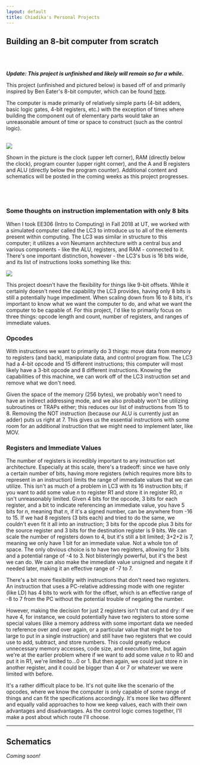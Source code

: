 ```yaml
---
layout: default
title: Chiadika's Personal Projects
---
```


## Building an 8-bit computer from scratch

<br><br>

***Update: This project is unfinished and likely will remain so for a while.***
 
This project (unfinished and pictured below) is based off of and 
primarily inspired by Ben Eater's 
8-bit computer, 
which can be found 
[here](https://www.youtube.com/playlist?list=PLowKtXNTBypGqImE405J2565dvjafglHU).

The computer is made primarily of relatively simple parts (4-bit adders, 
basic logic gates, 4-bit registers, etc.) with the exception of 
times where building the component out of elementary parts would 
take an unreasonable amount of time or space to construct (such as the 
control logic).
<br><br>

![](https://chiadika.github.io/assets/8bit_unfinished.jpg)

Shown in the picture is the clock (upper left corner), RAM 
(directly below the clock), program counter (upper right 
corner), and the A and B registers and ALU (directly below the 
program counter). Additional content and schematics will be posted in 
the coming weeks as this project progresses.
<br><br>
<br><br>

### Some thoughts on instruction implementation with only 8 bits 
When I took EE306 (Intro to Computing) in Fall 2018 at UT, we worked 
with a simulated computer called the LC3 to introduce us to all of the 
elements present within computing. The LC3 was similar in structure to 
this computer; it utilizes a von Neumann architecture with a central 
bus and various components - like the ALU, registers, and RAM - 
connected to it. There's one important distinction, however - the LC3's 
bus is 16 bits wide, and its list of instructions looks something like 
this: 

![](https://chiadika.github.io/assets/LC3ISA.PNG)

This project doesn't have the flexibility for things like 9-bit 
offsets. While it certainly doesn't need the capability the LC3 
provides, having only 8 bits is still a potentially huge impediment. 
When scaling down from 16 to 8 bits, it's important to know what we want 
the computer to do, and what we want the computer to be capable of. For 
this project, I'd like to primarily focus on three things: opcode 
length and count, number of registers, and ranges of immediate values. 

### Opcodes
With instructions we want to primarily do 3 things: move data from 
memory to registers (and back), manipulate data, and control program 
flow. The LC3 had a 4-bit opcode and 15 different instructions; this 
computer will most likely have a 3-bit opcode and 8 different 
instructions. Knowing the capabilities of this machine, we can work off 
of the LC3 instruction set and remove what we don't need. 

Given the space of the memory (256 bytes), we probably won't need to 
have an indirect addressing mode, and we also probably won't be 
utilizing 
subroutines or TRAPs either; this reduces our list of instructions from 
15 to 8. 
Removing the NOT instruction (because our ALU is currently just an 
adder) puts us right at 7. This gives us the essential instructions with 
some room for an additional instruction that we might need to implement 
later, like MOV.  

### Registers and Immediate Values
The number of registers is incredibly important to any instruction set 
architecture. Especially at this scale, there's a tradeoff: since we 
have only a certain number of bits, having more registers (which 
requires more bits to represent in an instruction) limits the range of 
immediate values that we can utilize. This isn't as much of a problem in 
LC3 with its 16 instruction bits; if you want to add some value *n* to 
register R1 and store it in register R0, *n* isn't unreasonably limited. 
Given 4 bits for the opcode, 3 bits for each register, and a bit to 
indicate referencing an immediate value, you have 5 bits for *n*, 
meaning that *n*, if it's a signed number, can be anywhere from -16 to 15. If 
we had 8 registers (3 bits each) and tried to do the same, we couldn't 
even fit it all into an instruction; 3 bits for the opcode plus 3 bits 
for the source register and 3 bits for the destination register is 9 
bits. We can scale the number of registers down to 4, but it's still a 
bit limited; 3+2+2 is 7, meaning we only have 1 bit for an immediate 
value. Not a whole ton of space. The only obvious choice is to have two 
registers, allowing for 3 bits and a potential range of -4 to 3. Not 
blisteringly powerful, but it's the best we can do. We can also make the 
immediate value unsigned and negate it if needed later, making it an 
effective range of -7 to 7. 

There's a bit more flexibility with instructions that don't need two 
registers. An instruction that uses a PC-relative addressing mode with 
one register (like LD) has 4 bits to work with for the offset, which is 
an effective range of -8 to 7 from the PC without the potential trouble 
of negating the number. 

However, making the decision for just 2 registers isn't that cut and 
dry: if we have 4, for instance, we could potentially have two 
registers to store some special values (like a memory address with some 
important data we needed to reference over and over again, or a 
particular value that might be too large to put in a single instruction) 
and still have two registers that we could use to add, subtract, and store 
numbers. This could greatly reduce unnecessary memory accesses, code 
size, and execution time, but again we're at the earlier problem where if we want to add some value *n* to R0 
and put it in R1, we're limited to...0 or 1. But then again, we could 
just store *n* in another register, and it could be bigger than 4 or 7 
or whatever we were limited with before.

It's a rather difficult place to be. It's not quite like the scenario 
of the opcodes, where we know the computer is only capable of some range 
of things and can fit the specifications accordingly. It's more like two 
different and equally valid approaches to how we keep values, each with 
their own advantages and disadvantages. As the control logic comes 
together, I'll make a post about which route I'll choose.

___ 
## Schematics

_Coming soon!_
